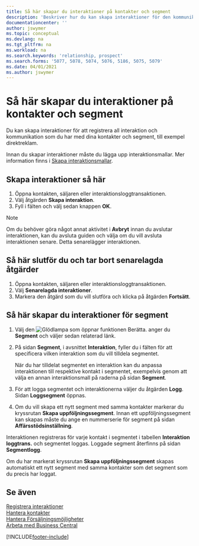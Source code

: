 ```yaml
---
title: Så här skapar du interaktioner på kontakter och segment
description: 'Beskriver hur du kan skapa interaktioner för den kommunikation som du har med dina kontakter och segment i Business Central, till exempel direktmail.'
documentationcenter: ''
author: jswymer
ms.topic: conceptual
ms.devlang: na
ms.tgt_pltfrm: na
ms.workload: na
ms.search.keywords: 'relationship, prospect'
ms.search.forms: '5077, 5078, 5074, 5076, 5186, 5075, 5079'
ms.date: 04/01/2021
ms.author: jswymer
---
```

# <a name="create-interactions-on-contacts-and-segments"></a><a name="create-interactions-on-contacts-and-segments"></a>Så här skapar du interaktioner på kontakter och segment
Du kan skapa interaktioner för att registrera all interaktion och kommunikation som du har med dina kontakter och segment, till exempel direktreklam.

Innan du skapar interaktioner måste du lägga upp interaktionsmallar. Mer information finns i  [Skapa interaktionsmallar](marketing-interactions.md).

## <a name="to-create-an-interaction"></a><a name="to-create-an-interaction"></a>Skapa interaktioner så här
1. Öppna kontakten, säljaren eller interaktionsloggtransaktionen.
2. Välj åtgärden **Skapa interaktion**.
3. Fyll i fälten och välj sedan knappen **OK**.

> [!NOTE]  
>   Om du behöver göra något annat aktivitet i **Avbryt** innan du avslutar interaktionen, kan du avsluta guiden och välja om du vill avsluta interaktionen senare. Detta senarelägger interaktionen.

## <a name="to-finish-and-delete-postponed-interactions"></a><a name="to-finish-and-delete-postponed-interactions"></a>Så här slutför du och tar bort senarelagda åtgärder
1. Öppna kontakten, säljaren eller interaktionsloggtransaktionen.
2. Välj **Senarelagda interaktioner**.
3. Markera den åtgärd som du vill slutföra och klicka på åtgärden **Fortsätt**.

## <a name="to-create-an-interaction-on-a-segment"></a><a name="to-create-an-interaction-on-a-segment"></a>Så här skapar du interaktioner för segment
1. Välj den ![Glödlampa som öppnar funktionen Berätta.](media/ui-search/search_small.png "Berätta för mig vad du vill göra") anger du **Segment** och väljer sedan relaterad länk.
2. På sidan **Segment**, i avsnittet **Interaktion**, fyller du i fälten för att specificera vilken interaktion som du vill tilldela segmentet.

    När du har tilldelat segmentet en interaktion kan du anpassa interaktionen till respektive kontakt i segmentet, exempelvis genom att välja en annan interaktionsmall på raderna på sidan **Segment**.  
3. För att logga segmentet och interaktionerna väljer du åtgärden **Logg**. Sidan **Loggsegment** öppnas.
4. Om du vill skapa ett nytt segment med samma kontakter markerar du kryssrutan **Skapa uppföljningssegment**. Innan ett uppföljningssegment kan skapas måste du ange en nummerserie för segment på sidan **Affärsstödsinställning**.

Interaktionen registreras för varje kontakt i segmentet i tabellen **Interaktion loggtrans.** och segmentet loggas. Loggade segment återfinns på sidan **Segmentlogg**.

Om du har markerat kryssrutan **Skapa uppföljningssegment** skapas automatiskt ett nytt segment med samma kontakter som det segment som du precis har loggat.

## <a name="see-also"></a><a name="see-also"></a>Se även
[Registrera interaktioner](marketing-interactions.md)  
[Hantera kontakter](marketing-contacts.md)  
[Hantera Försäljningsmöjligheter](marketing-manage-sales-opportunities.md)  
[Arbeta med Business Central](ui-work-product.md)


[!INCLUDE[footer-include](includes/footer-banner.md)]
